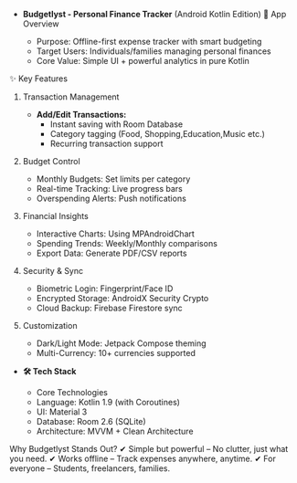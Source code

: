 - **Budgetlyst - Personal Finance Tracker** (Android Kotlin Edition)
📱 App Overview

  - Purpose: Offline-first expense tracker with smart budgeting
  - Target Users: Individuals/families managing personal finances
  - Core Value: Simple UI + powerful analytics in pure Kotlin

✨ Key Features

  1. Transaction Management
     
      - **Add/Edit Transactions:**
          - Instant saving with Room Database
          - Category tagging (Food, Shopping,Education,Music etc.)
          - Recurring transaction support

  2. Budget Control
     
      - Monthly Budgets: Set limits per category
      - Real-time Tracking: Live progress bars
      - Overspending Alerts: Push notifications

  3. Financial Insights
     
     - Interactive Charts: Using MPAndroidChart
     - Spending Trends: Weekly/Monthly comparisons
     - Export Data: Generate PDF/CSV reports

  4. Security & Sync
     
     - Biometric Login: Fingerprint/Face ID
     - Encrypted Storage: AndroidX Security Crypto
     - Cloud Backup: Firebase Firestore sync

  5. Customization
     
     - Dark/Light Mode: Jetpack Compose theming
     - Multi-Currency: 10+ currencies supported
       

 - **🛠 Tech Stack**
  
     - Core Technologies
     - Language: Kotlin 1.9 (with Coroutines)
     - UI: Material 3
     - Database: Room 2.6 (SQLite)
     - Architecture: MVVM + Clean Architecture


Why Budgetlyst Stands Out?
✔ Simple but powerful – No clutter, just what you need.
✔ Works offline – Track expenses anywhere, anytime.
✔ For everyone – Students, freelancers, families.
